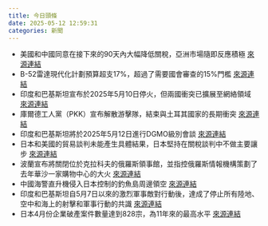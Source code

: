 ```yaml
---
title: 今日頭條
date: 2025-05-12 12:59:31
categories: 新聞            
---
```

- 美國和中國同意在接下來的90天內大幅降低關稅，亞洲市場隨即反應積極 [來源連結](https://asiatimes.com/2025/05/us-china-tariff-truce-gives-asia-time-and-space-to-reset/)
- B-52雷達現代化計劃預算超支17%，超過了需要國會審查的15%門檻 [來源連結](https://asiatimes.com/2025/05/cold-war-bomber-21st-century-bill-b-52-upgrade-faces-fire/)
- 印度和巴基斯坦宣布於2025年5月10日停火，但兩國衝突已擴展至網絡領域 [來源連結](https://asiatimes.com/2025/05/ceasefire-cant-mask-india-pakistans-dangerous-new-conflict-norms/)
- 庫爾德工人黨（PKK）宣布解散游擊隊，結束與土耳其國家的長期衝突 [來源連結](https://www.theguardian.com/world/2025/may/12/kurdish-militants-pkk-to-disarm-turkey-abdullah-ocalan)
- 印度和巴基斯坦將於2025年5月12日進行DGMO級別會談 [來源連結](https://www.thehindu.com/news/national/india-pakistan-to-hold-dgmo-level-talks-on-may-12/article69566171.ece)
- 日本和美國的貿易談判未能產生具體結果，日本堅持在關稅談判中不做主要讓步 [來源連結](https://www.japantimes.co.jp/business/2025/05/12/japan-long-game/)
- 波蘭宣布將關閉位於克拉科夫的俄羅斯領事館，並指控俄羅斯情報機構策劃了去年華沙一家購物中心的大火 [來源連結](https://www.theguardian.com/world/2025/may/12/poland-to-close-russian-consulate-krakow-warsaw-shopping-centre-fire)
- 中國海警直升機侵入日本控制的釣魚島周邊領空 [來源連結](https://www.japantimes.co.jp/news/2025/05/12/japan/japan-china-senkakus-concerns/)
- 印度和巴基斯坦自5月7日以來的激烈軍事敵對行動後，達成了停止所有陸地、空中和海上的射擊和軍事行動的共識 [來源連結](https://www.thehindu.com/news/national/32-airports-closed-due-to-india-pakistan-tensions-set-to-reopen/article69566418.ece)
- 日本4月份企業破產案件數量達到828宗，為11年來的最高水平 [來源連結](https://www.japantimes.co.jp/business/2025/05/12/japan-business-failures-11yr-high/)



